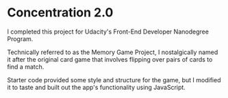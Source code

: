 # Concentration 2.0

I completed this project for Udacity's Front-End Developer Nanodegree Program.

Technically referred to as the Memory Game Project, I nostalgically named it after the original card game that involves flipping over pairs of cards to find a match.

Starter code provided some style and structure for the game, but I modified it to taste and built out the app's functionality using JavaScript.

